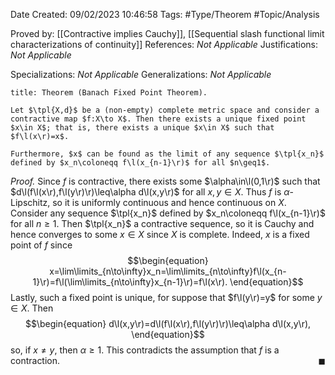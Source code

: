 <div class="topSpace"></div>

Date Created: 09/02/2023 10:46:58
Tags: #Type/Theorem #Topic/Analysis

Proved by: [[Contractive implies Cauchy]], [[Sequential slash functional limit characterizations of continuity]]
References: <i>Not Applicable</i>
Justifications: <i>Not Applicable</i>

Specializations: <i>Not Applicable</i>
Generalizations: <i>Not Applicable</i>

``` ad-Theorem
title: Theorem (Banach Fixed Point Theorem).

Let $\tpl{X,d}$ be a (non-empty) complete metric space and consider a contractive map $f:X\to X$. Then there exists a unique fixed point $x\in X$; that is, there exists a unique $x\in X$ such that $f\l(x\r)=x$.

Furthermore, $x$ can be found as the limit of any sequence $\tpl{x_n}$ defined by $x_n\coloneqq f\l(x_{n-1}\r)$ for all $n\geq1$.

```

<i>Proof.</i> Since $f$ is contractive, there exists some $\alpha\in\l(0,1\r)$ such that $d\l(f\l(x\r),f\l(y\r)\r)\leq\alpha d\l(x,y\r)$ for all $x,y\in X$. Thus $f$ is $\alpha$-Lipschitz, so it is uniformly continuous and hence continuous on $X$. Consider any sequence $\tpl{x_n}$ defined by $x_n\coloneqq f\l(x_{n-1}\r)$ for all $n\geq1$. Then $\tpl{x_n}$ a contractive sequence, so it is Cauchy and hence converges to some $x\in X$ since $X$ is complete. Indeed, $x$ is a fixed point of $f$ since
$$\begin{equation}
    x=\lim\limits_{n\to\infty}x_n=\lim\limits_{n\to\infty}f\l(x_{n-1}\r)=f\l(\lim\limits_{n\to\infty}x_{n-1}\r)=f\l(x\r).
\end{equation}$$
Lastly, such a fixed point is unique, for suppose that $f\l(y\r)=y$ for some $y\in X$. Then
$$\begin{equation}
    d\l(x,y\r)=d\l(f\l(x\r),f\l(y\r)\r)\leq\alpha d\l(x,y\r),
\end{equation}$$
so, if $x\neq y$, then $\alpha\geq1$. This contradicts the assumption that $f$ is a contraction.<span style="float:right;">$\blacksquare$</span>
